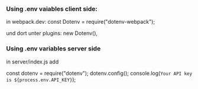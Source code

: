 ### Using .env vaiables client side:

in webpack.dev:
const Dotenv = require("dotenv-webpack");

und dort unter plugins:
new Dotenv(),

### Using .env variables server side

in server/index.js
add

const dotenv = require("dotenv");
dotenv.config();
console.log(`Your API key is ${process.env.API_KEY}`);
